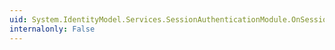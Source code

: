 ```yaml
---
uid: System.IdentityModel.Services.SessionAuthenticationModule.OnSessionSecurityTokenReceived(System.IdentityModel.Services.SessionSecurityTokenReceivedEventArgs)
internalonly: False
---
```

